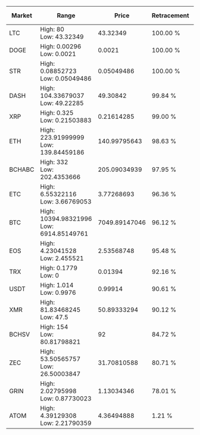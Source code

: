 | Market | Range | Price| Retracement | Doubles to 50% |
| --- | --- | --- | --- | --- |
| LTC | High: 80<br />Low: 43.32349 | 43.32349 | 100.00 % | 1.42 |
| DOGE | High: 0.00296<br />Low: 0.0021 | 0.0021 | 100.00 % | 1.20 |
| STR | High: 0.08852723<br />Low: 0.05049486 | 0.05049486 | 100.00 % | 1.38 |
| DASH | High: 104.33679037<br />Low: 49.22285 | 49.30842 | 99.84 % | 1.56 |
| XRP | High: 0.325<br />Low: 0.21503883 | 0.21614285 | 99.00 % | 1.25 |
| ETH | High: 223.91999999<br />Low: 139.84459186 | 140.99795643 | 98.63 % | 1.29 |
| BCHABC | High: 332<br />Low: 202.4353666 | 205.09034939 | 97.95 % | 1.30 |
| ETC | High: 6.55322116<br />Low: 3.66769053 | 3.77268693 | 96.36 % | 1.35 |
| BTC | High: 10394.98321996<br />Low: 6914.85149761 | 7049.89147046 | 96.12 % | 1.23 |
| EOS | High: 4.23041528<br />Low: 2.455521 | 2.53568748 | 95.48 % | 1.32 |
| TRX | High: 0.1779<br />Low: 0 | 0.01394 | 92.16 % | 6.38 |
| USDT | High: 1.014<br />Low: 0.9976 | 0.99914 | 90.61 % | 1.01 |
| XMR | High: 81.83468245<br />Low: 47.5 | 50.89333294 | 90.12 % | 1.27 |
| BCHSV | High: 154<br />Low: 80.81798821 | 92 | 84.72 % | 1.28 |
| ZEC | High: 53.50565757<br />Low: 26.50003847 | 31.70810588 | 80.71 % | 1.26 |
| GRIN | High: 2.02795998<br />Low: 0.87730023 | 1.13034346 | 78.01 % | 1.29 |
| ATOM | High: 4.39129308<br />Low: 2.21790359 | 4.36494888 | 1.21 % | 0.00 |
